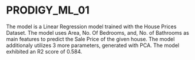 # PRODIGY_ML_01
The model is a Linear Regression model trained with the House Prices Dataset. The model uses Area, No. Of Bedrooms, and, No. of Bathrooms as main features to predict the Sale Price of the given house. The model additionaly utilizes 3 more parameters, generated with PCA. The model exhibited an R2 score of 0.584. 
